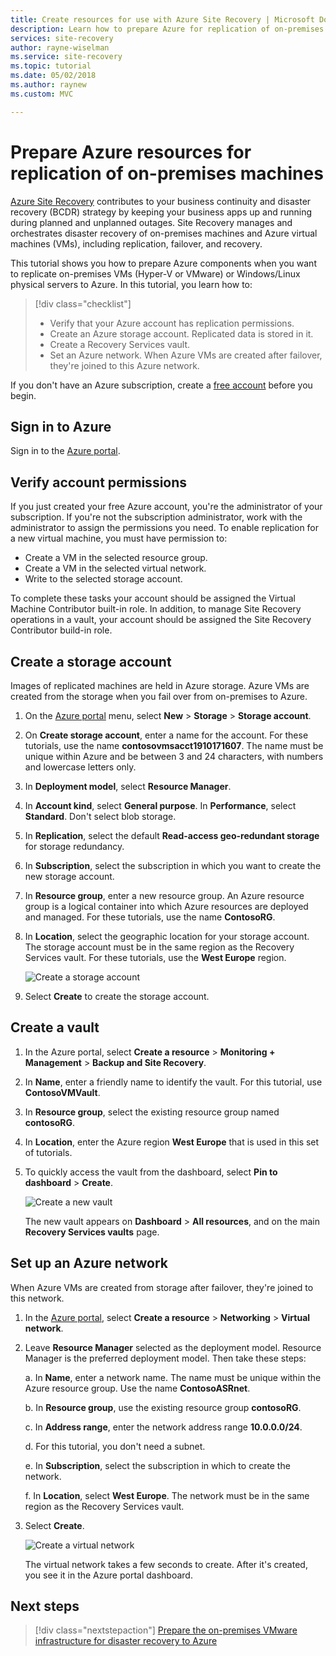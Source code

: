 ```yaml
---
title: Create resources for use with Azure Site Recovery | Microsoft Docs
description: Learn how to prepare Azure for replication of on-premises machines by using Azure Site Recovery.
services: site-recovery
author: rayne-wiselman
ms.service: site-recovery
ms.topic: tutorial
ms.date: 05/02/2018
ms.author: raynew
ms.custom: MVC

---
```

# Prepare Azure resources for replication of on-premises machines

 [Azure Site Recovery](site-recovery-overview.md) contributes to your business continuity and disaster recovery (BCDR) strategy by keeping your business apps up and running during planned and unplanned outages. Site Recovery manages and orchestrates disaster recovery of on-premises machines and Azure virtual machines (VMs), including replication, failover, and recovery.

This tutorial shows you how to prepare Azure components when you want to replicate on-premises VMs (Hyper-V or VMware) or Windows/Linux physical servers to Azure. In this tutorial, you learn how to:

> [!div class="checklist"]
> * Verify that your Azure account has replication permissions.
> * Create an Azure storage account. Replicated data is stored in it.
> * Create a Recovery Services vault.
> * Set an Azure network. When Azure VMs are created after failover, they're joined to this Azure network.

If you don't have an Azure subscription, create a [free account](https://azure.microsoft.com/pricing/free-trial/) before you begin.

## Sign in to Azure

Sign in to the [Azure portal](http://portal.azure.com).

## Verify account permissions

If you just created your free Azure account, you're the administrator of your subscription. If you're not the subscription administrator, work with the administrator to assign the permissions you need. To enable replication for a new virtual machine, you must have permission to:

- Create a VM in the selected resource group.
- Create a VM in the selected virtual network.
- Write to the selected storage account.

To complete these tasks your account should be assigned the Virtual Machine Contributor built-in role. In addition, to manage Site Recovery operations in a vault, your account should be assigned the Site Recovery Contributor build-in role.

## Create a storage account

Images of replicated machines are held in Azure storage. Azure VMs are created from the storage
when you fail over from on-premises to Azure.

1. On the [Azure portal](https://portal.azure.com) menu, select **New** > **Storage** > **Storage account**.
2. On **Create storage account**, enter a name for the account. For these tutorials, use the name **contosovmsacct1910171607**. The name must be unique within Azure and be between 3 and 24
   characters, with numbers and lowercase letters only.
3. In **Deployment model**, select **Resource Manager**.
4. In **Account kind**, select **General purpose**. In **Performance**, select **Standard**. Don't select blob storage.
5. In **Replication**, select the default **Read-access geo-redundant storage** for storage redundancy.
6. In **Subscription**, select the subscription in which you want to create the new storage account.
7. In **Resource group**, enter a new resource group. An Azure resource group is a logical container into which Azure resources are deployed and managed. For these tutorials, use the name **ContosoRG**.
8. In **Location**, select the geographic location for your storage account. The storage account must be in the same region as the Recovery Services vault. For these tutorials, use the **West Europe** region.

   ![Create a storage account](media/tutorial-prepare-azure/create-storageacct.png)

9. Select **Create** to create the storage account.

## Create a vault

1. In the Azure portal, select **Create a resource** > **Monitoring + Management** > **Backup and Site Recovery**.
2. In **Name**, enter a friendly name to identify the vault. For this tutorial, use **ContosoVMVault**.
3. In **Resource group**, select the existing resource group named **contosoRG**.
4. In **Location**, enter the Azure region **West Europe** that is used in this set of tutorials.
5. To quickly access the vault from the dashboard, select **Pin to dashboard** > **Create**.

   ![Create a new vault](./media/tutorial-prepare-azure/new-vault-settings.png)

   The new vault appears on **Dashboard** > **All resources**, and on the main **Recovery Services vaults** page.

## Set up an Azure network

When Azure VMs are created from storage after failover, they're joined to this network.

1. In the [Azure portal](https://portal.azure.com), select **Create a resource** > **Networking** > **Virtual network**.
2. Leave **Resource Manager** selected as the deployment model. Resource Manager is the preferred
   deployment model. Then take these steps:

   a. In **Name**, enter a network name. The name must be unique within the Azure resource group. Use the name **ContosoASRnet**.

   b. In **Resource group**, use the existing resource group **contosoRG**.

   c. In **Address range**, enter the network address range **10.0.0.0/24**.

   d. For this tutorial, you don't need a subnet.

   e. In **Subscription**, select the subscription in which to create the network.

   f. In **Location**, select **West Europe**. The network must be in the same region as the Recovery
     Services vault.

3. Select **Create**.

   ![Create a virtual network](media/tutorial-prepare-azure/create-network.png)

   The virtual network takes a few seconds to create. After it's created, you see it in the Azure
   portal dashboard.

## Next steps

> [!div class="nextstepaction"]
> [Prepare the on-premises VMware infrastructure for disaster recovery to Azure](tutorial-prepare-on-premises-vmware.md)
